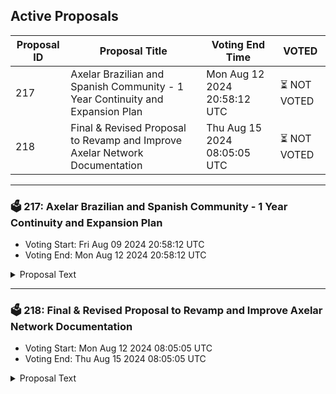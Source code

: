 ## Active Proposals

| Proposal ID | Proposal Title | Voting End Time | VOTED |
|-------------|----------------|-----------------|-------|
| 217 | Axelar Brazilian and Spanish Community - 1 Year Continuity and Expansion Plan | Mon Aug 12 2024 20:58:12 UTC | ⏳ NOT VOTED |
| 218 | Final & Revised Proposal to Revamp and Improve Axelar Network Documentation | Thu Aug 15 2024 08:05:05 UTC | ⏳ NOT VOTED |

---

### 🗳 217: Axelar Brazilian and Spanish Community - 1 Year Continuity and Expansion Plan
- Voting Start: Fri Aug 09 2024 20:58:12 UTC
- Voting End: Mon Aug 12 2024 20:58:12 UTC

<details>
<summary>Proposal Text</summary>
 
This proposal withdraws funds from the community pool to support the Axelar Spanish and Brazilian Community Continuity and Expansion Plan as detailed here: nhttps://community.axelar.network/t/1-year-2-communities-axelar-spanish-and-brazilian-community-continuity-and-expansion-plan/2998
</details>

---

### 🗳 218: Final & Revised Proposal to Revamp and Improve Axelar Network Documentation
- Voting Start: Mon Aug 12 2024 08:05:05 UTC
- Voting End: Thu Aug 15 2024 08:05:05 UTC

<details>
<summary>Proposal Text</summary>
 
### TL;DR:nnThis proposal seeks to withdraw funds to revamp and enhance the Axelar Network documentation. We request $30,000 for Phase 1, with further funding of $15,000 each for Phases 2 and 3. The goal is to improve user experience & overall documentation with updated, comprehensive resources.nn### Proposal Overview:nnAn initial proposal did not pass due to insufficient discussions. We have revised our plan after meetings with key stakeholders from axelar team including marty, ben & stephen. Our three-phased approach includes:nn- **Phase 1:** UI/UX overhaul, new landing page, and initial setup (6 weeks, $30,000).n- **Phase 2:** “Getting Started” section, search improvements, and community guidelines (3 weeks, $15,000).n- **Phase 3:** Documentation integration, video tutorials, and final refinements (3 weeks, $15,000).nn### Impact:nnThe improvements will simplify access for new users, enhance clarity for experienced contributors, and strengthen community engagement.nn### For more details, follow the community discussion here: [Final Proposal Discussion](https://community.axelar.network/t/final-proposal-proposal-to-revamp-and-improve-axelar-network-documentation/3020).n
</details>
